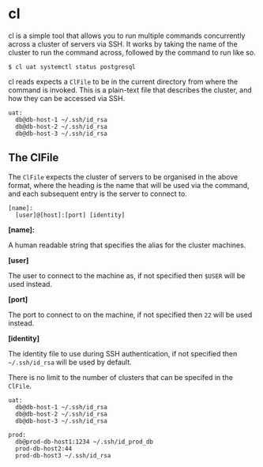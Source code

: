 # cl

cl is a simple tool that allows you to run multiple commands concurrently
across a cluster of servers via SSH. It works by taking the name of the cluster
to run the command across, followed by the command to run like so.

```
$ cl uat systemctl status postgresql
```

cl reads expects a `ClFile` to be in the current directory from where the
command is invoked. This is a plain-text file that describes the cluster, and
how they can be accessed via SSH.

```
uat:
  db@db-host-1 ~/.ssh/id_rsa
  db@db-host-2 ~/.ssh/id_rsa
  db@db-host-3 ~/.ssh/id_rsa
```

## The ClFile

The `ClFile` expects the cluster of servers to be organised in the above format,
where the heading is the name that will be used via the command, and each
subsequent entry is the server to connect to.

```
[name]:
  [user]@[host]:[port] [identity]
```

**[name]:**

A human readable string that specifies the alias for the cluster machines.


**[user]**

The user to connect to the machine as, if not specified then `$USER` will be
used instead.

**[port]**

The port to connect to on the machine, if not specified then `22` will be used
instead.

**[identity]**

The identity file to use during SSH authentication, if not specified then
`~/.ssh/id_rsa` will be used by default.

There is no limit to the number of clusters that can be specifed in the `ClFile`.

```
uat:
  db@db-host-1 ~/.ssh/id_rsa
  db@db-host-2 ~/.ssh/id_rsa
  db@db-host-3 ~/.ssh/id_rsa

prod:
  db@prod-db-host1:1234 ~/.ssh/id_prod_db
  prod-db-host2:44
  prod-db-host3 ~/.ssh/id_rsa
```
